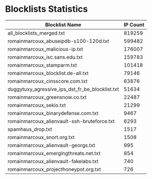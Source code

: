 # Blocklists Statistics
| Blocklist Name | IP Count |
|----|----|
| all_blocklists_merged.txt | 819259 |
| romainmarcoux_abuseipdb-s100-120d.txt | 599482 |
| romainmarcoux_malicious-ip.txt | 176007 |
| romainmarcoux_isc.sans.edu.txt | 159783 |
| romainmarcoux_stamparm.txt | 101418 |
| romainmarcoux_blocklist.de-all.txt | 79146 |
| romainmarcoux_cinsscore.com.txt | 63876 |
| duggytuxy_agressive_ips_dst_fr_be_blocklist.txt | 51634 |
| romainmarcoux_greensnow.co.txt | 22487 |
| romainmarcoux_sekio.txt | 21299 |
| romainmarcoux_binarydefense.com.txt | 9467 |
| romainmarcoux_alienvault-ssh-bruteforce.txt | 6293 |
| spamhaus_drop.txt | 1517 |
| romainmarcoux_snort.org.txt | 1508 |
| romainmarcoux_alienvault-georgs.txt | 995 |
| romainmarcoux_emergingthreats.net.txt | 854 |
| romainmarcoux_alienvault-fakelabs.txt | 740 |
| romainmarcoux_projecthoneypot.org.txt | 726 |
